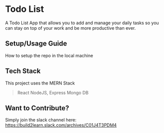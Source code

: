 # Todo List 

A Todo List App that allows you to add and manage your daily tasks so you can stay on top of your work and be more productive than ever.

## Setup/Usage Guide 

How to setup the repo in the local machine

## Tech Stack

This project uses the MERN Stack

> React
> NodeJS, Express
> Mongo DB

## Want to Contribute?

Simply join the slack channel here: https://build2learn.slack.com/archives/C01J4T3PDM4 




